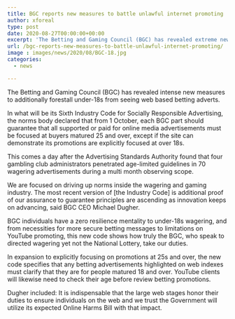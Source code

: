 ```yaml
---
title: BGC reports new measures to battle unlawful internet promoting
author: xforeal 
type: post
date: 2020-08-27T00:00:00+00:00
excerpt: 'The Betting and Gaming Council (BGC) has revealed extreme new measures to additionally forestall under-18s from seeing internet betting adverts '
url: /bgc-reports-new-measures-to-battle-unlawful-internet-promoting/
image : images/news/2020/08/BGC-18.jpg
categories:
  - news

---
```

The Betting and Gaming Council (BGC) has revealed intense new measures to additionally forestall under-18s from seeing web based betting adverts. 

In what will be its Sixth Industry Code for Socially Responsible Advertising, the norms body declared that from 1 October, each BGC part should guarantee that all supported or paid for online media advertisements must be focused at buyers matured 25 and over, except if the site can demonstrate its promotions are explicitly focused at over 18s. 

This comes a day after the Advertising Standards Authority found that four gambling club administrators penetrated age-limited guidelines in 70 wagering advertisements during a multi month observing scope. 

We are focused on driving up norms inside the wagering and gaming industry. The most recent version of [the Industry Code] is additional proof of our assurance to guarantee principles are ascending as innovation keeps on advancing, said BGC CEO Michael Dugher. 

BGC individuals have a zero resilience mentality to under-18s wagering, and from necessities for more secure betting messages to limitations on YouTube promoting, this new code shows how truly the BGC, who speak to directed wagering yet not the National Lottery, take our duties. 

In expansion to explicitly focusing on promotions at 25s and over, the new code specifies that any betting advertisements highlighted on web indexes must clarify that they are for people matured 18 and over. YouTube clients will likewise need to check their age before review betting promotions. 

Dugher included: It is indispensable that the large web stages honor their duties to ensure individuals on the web and we trust the Government will utilize its expected Online Harms Bill with that impact.